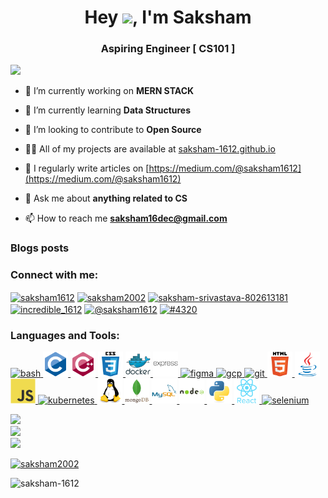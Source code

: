 <h1 align="center">Hey <img width="29" src="https://raw.githubusercontent.com/TheDudeThatCode/TheDudeThatCode/master/Assets/Hi.gif">, I'm Saksham</h1>
<h3 align="center">Aspiring Engineer [ CS101 ]</h3>
<img src="https://cdn.dribbble.com/users/1292677/screenshots/6139167/media/5387dc7e035b3efe9d94516044de66a4.gif">

- 🔭 I’m currently working on **MERN STACK**

- 🌱 I’m currently learning **Data Structures**

- 👯 I’m looking to contribute to **Open Source**

- 👨‍💻 All of my projects are available at [saksham-1612.github.io](saksham-1612.github.io)

- 📝 I regularly write articles on [https://medium.com/@saksham1612](https://medium.com/@saksham1612)

- 💬 Ask me about **anything related to CS**

- 📫 How to reach me **saksham16dec@gmail.com**

### Blogs posts

<!-- BLOG-POST-LIST:START -->
<!-- BLOG-POST-LIST:END -->

<h3 align="left">Connect with me:</h3>
<p align="left">
<a href="https://dev.to/saksham1612" target="blank"><img align="center" src="https://raw.githubusercontent.com/rahuldkjain/github-profile-readme-generator/master/src/images/icons/Social/devto.svg" alt="saksham1612" height="30" width="40" /></a>
<a href="https://twitter.com/saksham2002" target="blank"><img align="center" src="https://raw.githubusercontent.com/rahuldkjain/github-profile-readme-generator/master/src/images/icons/Social/twitter.svg" alt="saksham2002" height="30" width="40" /></a>
<a href="https://linkedin.com/in/saksham-srivastava-802613181" target="blank"><img align="center" src="https://raw.githubusercontent.com/rahuldkjain/github-profile-readme-generator/master/src/images/icons/Social/linked-in-alt.svg" alt="saksham-srivastava-802613181" height="30" width="40" /></a>
<a href="https://instagram.com/incredible_1612" target="blank"><img align="center" src="https://raw.githubusercontent.com/rahuldkjain/github-profile-readme-generator/master/src/images/icons/Social/instagram.svg" alt="incredible_1612" height="30" width="40" /></a>
<a href="https://medium.com/@saksham1612" target="blank"><img align="center" src="https://raw.githubusercontent.com/rahuldkjain/github-profile-readme-generator/master/src/images/icons/Social/medium.svg" alt="@saksham1612" height="30" width="40" /></a>
<a href="https://discord.gg/#4320" target="blank"><img align="center" src="https://raw.githubusercontent.com/rahuldkjain/github-profile-readme-generator/master/src/images/icons/Social/discord.svg" alt="#4320" height="30" width="40" /></a>
</p>

<h3 align="left">Languages and Tools:</h3>
<p align="left"> <a href="https://www.gnu.org/software/bash/" target="_blank" rel="noreferrer"> <img src="https://www.vectorlogo.zone/logos/gnu_bash/gnu_bash-icon.svg" alt="bash" width="40" height="40"/> </a> <a href="https://www.cprogramming.com/" target="_blank" rel="noreferrer"> <img src="https://raw.githubusercontent.com/devicons/devicon/master/icons/c/c-original.svg" alt="c" width="40" height="40"/> </a> <a href="https://www.w3schools.com/cpp/" target="_blank" rel="noreferrer"> <img src="https://raw.githubusercontent.com/devicons/devicon/master/icons/cplusplus/cplusplus-original.svg" alt="cplusplus" width="40" height="40"/> </a> <a href="https://www.w3schools.com/css/" target="_blank" rel="noreferrer"> <img src="https://raw.githubusercontent.com/devicons/devicon/master/icons/css3/css3-original-wordmark.svg" alt="css3" width="40" height="40"/> </a> <a href="https://www.docker.com/" target="_blank" rel="noreferrer"> <img src="https://raw.githubusercontent.com/devicons/devicon/master/icons/docker/docker-original-wordmark.svg" alt="docker" width="40" height="40"/> </a> <a href="https://expressjs.com" target="_blank" rel="noreferrer"> <img src="https://raw.githubusercontent.com/devicons/devicon/master/icons/express/express-original-wordmark.svg" alt="express" width="40" height="40"/> </a> <a href="https://www.figma.com/" target="_blank" rel="noreferrer"> <img src="https://www.vectorlogo.zone/logos/figma/figma-icon.svg" alt="figma" width="40" height="40"/> </a> <a href="https://cloud.google.com" target="_blank" rel="noreferrer"> <img src="https://www.vectorlogo.zone/logos/google_cloud/google_cloud-icon.svg" alt="gcp" width="40" height="40"/> </a> <a href="https://git-scm.com/" target="_blank" rel="noreferrer"> <img src="https://www.vectorlogo.zone/logos/git-scm/git-scm-icon.svg" alt="git" width="40" height="40"/> </a> <a href="https://www.w3.org/html/" target="_blank" rel="noreferrer"> <img src="https://raw.githubusercontent.com/devicons/devicon/master/icons/html5/html5-original-wordmark.svg" alt="html5" width="40" height="40"/> </a> <a href="https://www.java.com" target="_blank" rel="noreferrer"> <img src="https://raw.githubusercontent.com/devicons/devicon/master/icons/java/java-original.svg" alt="java" width="40" height="40"/> </a> <a href="https://developer.mozilla.org/en-US/docs/Web/JavaScript" target="_blank" rel="noreferrer"> <img src="https://raw.githubusercontent.com/devicons/devicon/master/icons/javascript/javascript-original.svg" alt="javascript" width="40" height="40"/> </a> <a href="https://kubernetes.io" target="_blank" rel="noreferrer"> <img src="https://www.vectorlogo.zone/logos/kubernetes/kubernetes-icon.svg" alt="kubernetes" width="40" height="40"/> </a> <a href="https://www.linux.org/" target="_blank" rel="noreferrer"> <img src="https://raw.githubusercontent.com/devicons/devicon/master/icons/linux/linux-original.svg" alt="linux" width="40" height="40"/> </a> <a href="https://www.mongodb.com/" target="_blank" rel="noreferrer"> <img src="https://raw.githubusercontent.com/devicons/devicon/master/icons/mongodb/mongodb-original-wordmark.svg" alt="mongodb" width="40" height="40"/> </a> <a href="https://www.mysql.com/" target="_blank" rel="noreferrer"> <img src="https://raw.githubusercontent.com/devicons/devicon/master/icons/mysql/mysql-original-wordmark.svg" alt="mysql" width="40" height="40"/> </a> <a href="https://nodejs.org" target="_blank" rel="noreferrer"> <img src="https://raw.githubusercontent.com/devicons/devicon/master/icons/nodejs/nodejs-original-wordmark.svg" alt="nodejs" width="40" height="40"/> </a> <a href="https://www.python.org" target="_blank" rel="noreferrer"> <img src="https://raw.githubusercontent.com/devicons/devicon/master/icons/python/python-original.svg" alt="python" width="40" height="40"/> </a> <a href="https://reactjs.org/" target="_blank" rel="noreferrer"> <img src="https://raw.githubusercontent.com/devicons/devicon/master/icons/react/react-original-wordmark.svg" alt="react" width="40" height="40"/> </a> <a href="https://www.selenium.dev" target="_blank" rel="noreferrer"> <img src="https://raw.githubusercontent.com/detain/svg-logos/780f25886640cef088af994181646db2f6b1a3f8/svg/selenium-logo.svg" alt="selenium" width="40" height="40"/> </a> </p>

![](https://github-readme-stats.vercel.app/api?username=Saksham-1612&theme=nightowl&hide_border=true&include_all_commits=true&count_private=false)<br/>
![](https://github-readme-streak-stats.herokuapp.com/?user=Saksham-1612&theme=nightowl&hide_border=true)<br/>
![](https://github-readme-stats.vercel.app/api/top-langs/?username=Saksham-1612&theme=nightowl&hide_border=true&include_all_commits=true&count_private=false&layout=compact)

<!-- <p><img align="left" src="https://github-readme-stats.vercel.app/api/top-langs?username=saksham-1612&show_icons=true&locale=en&layout=compact" alt="saksham-1612" /></p>

<p>&nbsp;<img align="center" src="https://github-readme-stats.vercel.app/api?username=saksham-1612&show_icons=true&locale=en" alt="saksham-1612" /></p>

<p><img align="center" src="https://github-readme-streak-stats.herokuapp.com/?user=saksham-1612&" alt="saksham-1612" /></p> -->
<!--
<p align="left"> <a href="https://github.com/ryo-ma/github-profile-trophy"><img src="https://github-profile-trophy.vercel.app/?username=saksham-1612" alt="saksham-1612" /></a> </p> -->
<p align="left"> <a href="https://twitter.com/saksham2002" target="blank"><img src="https://img.shields.io/twitter/follow/saksham2002?logo=twitter&style=for-the-badge" alt="saksham2002" /></a> </p>
<p align="left"> <img src="https://komarev.com/ghpvc/?username=saksham-1612&label=Profile%20views&color=0e75b6&style=flat" alt="saksham-1612" /> </p>
<!-- [![](https://visitcount.itsvg.in/api?id=Saksham-1612&icon=6&color=9)](https://visitcount.itsvg.in) -->
